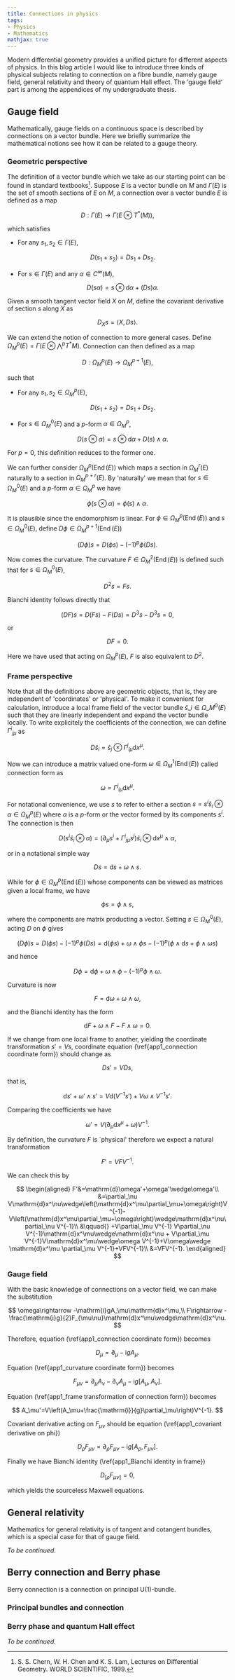 ```yaml
---
title: Connections in physics
tags:
- Physics
- Mathematics
mathjax: true
---
```


Modern differential geometry provides a unified picture for different aspects of physics. In this blog article I would like to introduce three kinds of physical subjects relating to connection on a fibre bundle, namely gauge field, general relativity and theory of quantum Hall effect. The 'gauge field' part is among the appendices of my undergraduate thesis.

<!--more-->

## Gauge field

Mathematically, gauge fields on a continuous space is described by connections on a vector bundle. Here we briefly summarize the mathematical notions see how it can be related to a gauge theory.

### Geometric perspective

The definition of a vector bundle which we take as our starting point can be found in standard textbooks[^1]. Suppose $E$ is a vector bundle on $M$ and $\Gamma\left(E\right)$ is the set of smooth sections of $E$ on $M$, a connection over a vector bundle $E$ is defined as a map

$$
    D:\Gamma\left(E\right)\rightarrow \Gamma\left(E\otimes T^*\left(M\right)\right),
$$

which satisfies

- For any $s_1,s_2\in\Gamma\left(E\right)$,
  
  $$
    D\left(s_1+s_2\right)=Ds_1+Ds_2.
  $$

- For $s\in\Gamma\left(E\right)$ and any $\alpha\in C^\infty \left(M\right)$,
  
  $$
    D\left(s\alpha\right)=s\otimes\mathrm{d}\alpha+\left(Ds\right)\alpha.
  $$

Given a smooth tangent vector field $X$ on $M$, define the covariant derivative of section $s$ along $X$ as 

$$
    D_Xs=\left\langle X,Ds\right\rangle.
$$

We can extend the notion of connection to more general cases. Define $\Omega_M^p\left(E\right)=\Gamma\left(E\otimes \bigwedge^p T^*M\right)$. Connection can then defined as a map 

$$
    D:\Omega_M^p\left(E\right)\rightarrow\Omega_M^{p+1}\left(E\right),
$$

such that 

- For any $s_1,s_2\in\Omega_M^p\left(E\right)$,
  
  $$
    D\left(s_1+s_2\right)=Ds_1+Ds_2.
  $$

- For $s\in\Omega_M^0\left(E\right)$ and a $p$-form $\alpha\in \Omega_M^p$,
  
  $$
    D\left(s\otimes\alpha\right)=s\otimes\mathrm{d}\alpha+D\left(s\right)\wedge\alpha.
  $$

For $p=0$, this definition reduces to the former one.

We can further consider $\Omega_M^p\left(\operatorname{End}\left(E\right)\right)$ which maps a section in $\Omega_M^r\left(E\right)$ naturally to a section in $\Omega_M^{p+r}\left(E\right)$. By 'naturally' we mean that for $s\in\Omega_M^0\left(E\right)$ and a $p$-form $\alpha\in \Omega_M^p$ we have 

$$
    \phi\left(s\otimes\alpha\right)=\phi\left(s\right)\wedge \alpha.
$$

It is plausible since the endomorphism is linear. For $\phi\in\Omega_M^p\left(\operatorname{End}\left(E\right)\right)$ and $s\in\Omega_M^0\left(E\right)$, define $D\phi\in\Omega_M^{p+1}\left(\operatorname{End}\left(E\right)\right)$

$$
    \left(D\phi\right)s=D\left(\phi s\right)-\left(-1\right)^p\phi\left(Ds\right).
$$

Now comes the curvature. The curvature $F\in\Omega_M^2\left(\operatorname{End}\left(E\right)\right)$ is defined such that for $s\in\Omega_M^0\left(E\right)$,

$$
    D^2s = Fs.
$$

Bianchi identity follows directly that 

$$
    \left(DF\right)s=D\left(Fs\right)-F\left(Ds\right)=D^3s-D^3s=0,
$$

or 

$$
    DF=0.
$$

Here we have used that acting on $\Omega_M^p\left(E\right)$, $F$ is also equivalent to $D^2$.

### Frame perspective

Note that all the definitions above are geometric objects, that is, they are independent of 'coordinates' or 'physical'. To make it convenient for calculation, introduce a local frame field of the vector bundle $\hat{s}\_i\in\Omega\_M^0\left(E\right)$ such that they are linearly independent and expand the vector bundle locally. To write explicitely the coefficients of the connection, we can define $\Gamma{^i}{_{j\mu}}$ as 

$$
    D\hat{s}_i=\hat{s}_j\otimes\Gamma{^j}{_{i\mu}}\mathrm{d}x^\mu.
$$

Now we can introduce a matrix valued one-form $\omega\in\Omega_M^1\left(\operatorname{End}\left(E\right)\right)$ called connection form as

$$
    \omega = \Gamma{^j}{_{i\mu}}\mathrm{d}x^\mu.
$$

For notational convenience, we use $s$ to refer to either a section $s=s^i\hat{s}_i\otimes \alpha\in\Omega_M^p\left(E\right)$  where $\alpha$ is a $p$-form or the vector formed by its components $s^i$. The connection is then 

$$
    D\left(s^i\hat{s}_i\otimes \alpha\right)=\left(\partial_\mu s^i+\Gamma{^i}{_{j\mu}}s^j\right)\hat{s}_i\otimes\mathrm{d}x^\mu\wedge \alpha,
$$

or in a notational simple way

$$
\begin{equation}
    Ds=\mathrm{d}s+\omega\wedge s.
    \label{app1_connection coordinate form}
\end{equation}
$$

While for $\phi\in\Omega_M^p\left(\operatorname{End}\left(E\right)\right)$ whose components can be viewed as matrices given a local frame, we have 

$$
    \phi s = \phi \wedge s,
$$

where the components are matrix producting a vector. Setting $s\in\Omega_M^0\left(E\right)$, acting $D$ on $\phi$ gives 

$$
    \left(D\phi\right) s=D\left(\phi s\right)-\left(-1\right)^p\phi\left(Ds\right)=\mathrm{d}\left(\phi s\right)+\omega\wedge\phi s-\left(-1\right)^p\left(\phi\wedge\mathrm{d}s+\phi\wedge\omega s\right)
$$

and hence 

$$
\begin{equation}
    D\phi = \mathrm{d}\phi +\omega\wedge \phi - \left(-1\right)^p\phi\wedge\omega.
    \label{app1_covariant derivative on phi}
\end{equation}
$$

Curvature is now 

$$
\begin{equation}
    F = \mathrm{d}\omega+\omega\wedge\omega,
    \label{app1_curvature coordinate form}
\end{equation}
$$

and the Bianchi identity has the form 

$$
\begin{equation}
    \mathrm{d}F+\omega\wedge F-F\wedge\omega = 0.
    \label{app1_Bianchi identity in frame}
\end{equation}
$$

If we change from one local frame to another, yielding the coordinate transformation $s'=Vs$, coordinate equation (\ref{app1_connection coordinate form}) should change as 

$$
    Ds'=VDs,
$$

that is, 

$$
    \mathrm{d}s'+\omega'\wedge s' = V\mathrm{d}\left(V^{-1}s'\right)+V\omega\wedge V^{-1}s'.
$$

Comparing the coefficients we have 

$$
\begin{equation}
    \omega'=V\left(\partial_\mu\mathrm{d}x^\mu+\omega\right)V^{-1}.
    \label{app1_frame transformation of connection form}
\end{equation}
$$

By definition, the curvature $F$ is `physical' therefore we expect a natural transformation

$$
    F'=VFV^{-1}.
$$

We can check this by

$$
    \begin{aligned}
        F'&=\mathrm{d}\omega'+\omega'\wedge\omega'\\  
        &=\partial_\nu V\mathrm{d}x^\nu\wedge\left(\mathrm{d}x^\mu\partial_\mu+\omega\right)V^{-1}-V\left(\mathrm{d}x^\mu\partial_\mu+\omega\right)\wedge\mathrm{d}x^\nu\partial_\nu V^{-1}\\ 
        &\qquad{} +V\partial_\mu V^{-1} V\partial_\nu V^{-1}\mathrm{d}x^\mu\wedge\mathrm{d}x^\nu + V\partial_\mu V^{-1}V\mathrm{d}x^\mu\wedge\omega V^{-1}+V\omega\wedge \mathrm{d}x^\mu \partial_\mu V^{-1}+VFV^{-1}\\ 
        &=VFV^{-1}.
    \end{aligned}
$$

### Gauge field

With the basic knowledge of connections on a vector field, we can make the substitution 

$$
    \omega\rightarrow -\mathrm{i}gA_\mu\mathrm{d}x^\mu,\\ 
    F\rightarrow -\frac{\mathrm{i}g}{2}F_{\mu\nu}\mathrm{d}x^\mu\wedge\mathrm{d}x^\nu.
$$

Therefore, equation (\ref{app1_connection coordinate form}) becomes 

$$
    D_\mu = \partial_\mu -\mathrm{i}g A_\mu.
$$

Equation (\ref{app1_curvature coordinate form}) becomes 

$$
    F_{\mu\nu}=\partial_\mu A_\nu-\partial_\nu A_\mu-\mathrm{i}g\left[A_\mu,A_\nu\right].
$$

Equation (\ref{app1_frame transformation of connection form}) becomes 

$$
    A_\mu'=V\left(A_\mu+\frac{\mathrm{i}}{g}\partial_\mu\right)V^{-1}.
$$

Covariant derivative acting on $F_{\mu\nu}$ should be equation (\ref{app1_covariant derivative on phi})

$$
    D_\rho F_{\mu\nu}=\partial_\rho F_{\mu\nu}-\mathrm{i}g\left[A_\rho, F_{\mu\nu}\right].
$$

Finally we have Bianchi identity (\ref{app1_Bianchi identity in frame})

$$
    D_{\left[\rho\right.}F_{\left.\mu\nu\right]}=0,
$$

which yields the sourceless Maxwell equations. 

## General relativity

Mathematics for general relativity is of tangent and cotangent bundles, which is a special case for that of gauge field.

*To be continued.*

## Berry connection and Berry phase

Berry connection is a connection on principal $\mathrm{U}(1)$-bundle.

### Principal bundles and connection

### Berry phase and quantum Hall effect

*To be continued.*

[^1]: S. S. Chern, W. H. Chen and K. S. Lam, Lectures on Differential Geometry. WORLD SCIENTIFIC, 1999.